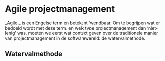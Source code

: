 # Agile projectmanagement

_Agile _ is een Engelse term en betekent ‘wendbaar. Om te begrijpen wat er bedoeld wordt met deze term, en welk type projectmanagement dan ‘niet-lenig’ was, moeten we eerst wat context geven over de traditionele manier van projectmanagement in de softwarewereld: de watervalmethode.

## Watervalmethode



